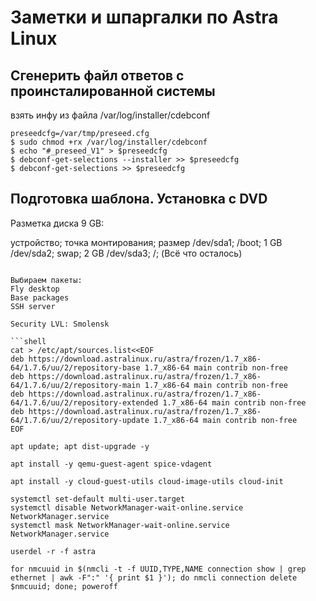 # Заметки и шпаргалки по Astra Linux

## Сгенерить файл ответов с проинсталированной системы

взять инфу из файла /var/log/installer/cdebconf
```shell 
preseedcfg=/var/tmp/preseed.cfg
$ sudo chmod +rx /var/log/installer/cdebconf
$ echo "#_preseed_V1" > $preseedcfg
$ debconf-get-selections --installer >> $preseedcfg
$ debconf-get-selections >> $preseedcfg
```


## Подготовка шаблона. Установка с DVD

Разметка диска 9 GB:

устройство; точка монтирования; размер
/dev/sda1; /boot; 1 GB 
/dev/sda2; swap; 2 GB
/dev/sda3; /; (Всё что осталось)

```

Выбираем пакеты:
Fly desktop
Base packages
SSH server

Security LVL: Smolensk

```shell
cat > /etc/apt/sources.list<<EOF
deb https://download.astralinux.ru/astra/frozen/1.7_x86-64/1.7.6/uu/2/repository-base 1.7_x86-64 main contrib non-free
deb https://download.astralinux.ru/astra/frozen/1.7_x86-64/1.7.6/uu/2/repository-main 1.7_x86-64 main contrib non-free
deb https://download.astralinux.ru/astra/frozen/1.7_x86-64/1.7.6/uu/2/repository-extended 1.7_x86-64 main contrib non-free
deb https://download.astralinux.ru/astra/frozen/1.7_x86-64/1.7.6/uu/2/repository-update 1.7_x86-64 main contrib non-free
EOF

apt update; apt dist-upgrade -y 

apt install -y qemu-guest-agent spice-vdagent 

apt install -y cloud-guest-utils cloud-image-utils cloud-init

systemctl set-default multi-user.target
systemctl disable NetworkManager-wait-online.service NetworkManager.service
systemctl mask NetworkManager-wait-online.service NetworkManager.service

userdel -r -f astra

for nmcuuid in $(nmcli -t -f UUID,TYPE,NAME connection show | grep ethernet | awk -F":" '{ print $1 }'); do nmcli connection delete $nmcuuid; done; poweroff

```
